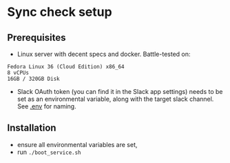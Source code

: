 # Sync check setup
## Prerequisites
* Linux server with decent specs and docker. Battle-tested on:
```
Fedora Linux 36 (Cloud Edition) x86_64
8 vCPUs
16GB / 320GB Disk
```
* Slack OAuth token (you can find it in the Slack app settings) needs to be set as an environmental variable, along with the target slack channel. See [.env](.env) for naming.

## Installation
* ensure all environmental variables are set,
* run `./boot_service.sh`

